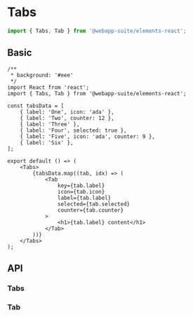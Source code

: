 # Tabs

```js
import { Tabs, Tab } from '@webapp-suite/elements-react';
```

## Basic

```tsx
/**
 * background: '#eee'
 */
import React from 'react';
import { Tabs, Tab } from '@webapp-suite/elements-react';

const tabsData = [
    { label: 'One', icon: 'ada' },
    { label: 'Two', counter: 12 },
    { label: 'Three' },
    { label: 'Four', selected: true },
    { label: 'Five', icon: 'ada', counter: 9 },
    { label: 'Six' },
];

export default () => (
    <Tabs>
        {tabsData.map((tab, idx) => (
            <Tab
                key={tab.label}
                icon={tab.icon}
                label={tab.label}
                selected={tab.selected}
                counter={tab.counter}
            >
                <h1>{tab.label} content</h1>
            </Tab>
        ))}
    </Tabs>
);
```

## API

### Tabs

<API hideTitle></API>

### Tab

<API src="../Tab/index.tsx" hideTitle></API>
